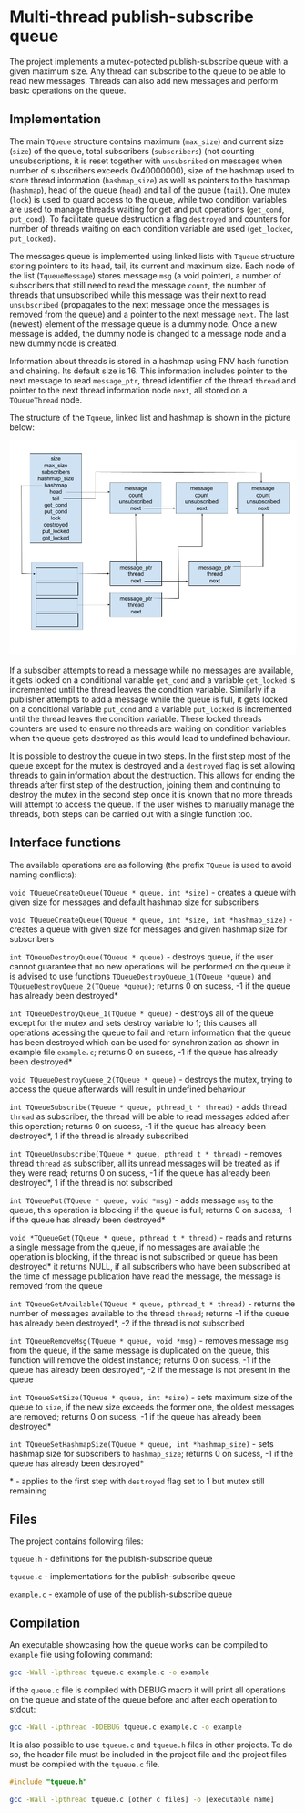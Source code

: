 # Multi-thread publish-subscribe queue

The project implements a mutex-potected publish-subscribe queue with a given maximum size. Any thread can subscribe to the queue to be able to read new messages. Threads can also add new messages and perform basic operations on the queue.

## Implementation

The main ```TQueue``` structure contains maximum (```max_size```) and current size (```size```) of the queue, total subscribers (```subscribers```) (not counting unsubscriptions, it is reset together with ```unsubsribed``` on messages when number of subscribers exceeds 0x40000000), size of the hashmap used to store thread information (```hashmap_size```) as well as pointers to the hashmap (```hashmap```), head of the queue (```head```) and tail of the queue (```tail```). One mutex (```lock```) is used to guard access to the queue, while two condition variables are used to manage threads waiting for get and put operations (```get_cond```, ```put_cond```). To facilitate queue destruction a flag ```destroyed``` and counters for number of threads waiting on each condition variable are used (```get_locked```, ```put_locked```).

The messages queue is implemented using linked lists with ```Tqueue``` structure storing pointers to its head, tail, its current and maximum size. Each node of the list (```TqueueMessage```) stores message ```msg``` (a void pointer), a number of subscribers that still need to read the message ```count```, the number of threads that unsubscribed while this message was their next to read ```unsubscribed``` (propagates to the next message once the messages is removed from the queue) and a pointer to the next message ```next```. The last (newest) element of the message queue is a dummy node. Once a new message is added, the dummy node is changed to a message node and a new dummy node is created. 

Information about threads is stored in a hashmap using FNV hash function and chaining. Its default size is 16. This information includes pointer to the next message to read ```message_ptr```, thread identifier of the thread ```thread``` and pointer to the next thread information node ```next```, all stored on a ```TQueueThread``` node.

The structure of the ```Tqueue```, linked list and hashmap is shown in the picture below:

![queue structure](./fig.png)

If a subsciber attempts to read a message while no messages are available, it gets locked on a conditional variable ```get_cond``` and a variable ```get_locked``` is incremented until the thread leaves the condition variable. Similarly if a publisher attempts to add a message while the queue is full, it gets  locked on a conditional variable ```put_cond``` and a variable ```put_locked``` is incremented until the thread leaves the condition variable. These locked threads counters are used to ensure no threads are waiting on condition variables when the queue gets destroyed as this would lead to undefined behaviour.

It is possible to destroy the queue in two steps. In the first step most of the queue except for the mutex is destroyed and a ```destroyed``` flag is set allowing threads to gain information about the destruction. This allows for ending the threads after first step of the destruction, joining them and continuing to destroy the mutex in the second step once it is known that no more threads will attempt to access the queue. If the user wishes to manually manage the threads, both steps can be carried out with a single function too.

## Interface functions

The available operations are as following (the prefix ```TQueue``` is used to avoid naming conflicts):

```void TQueueCreateQueue(TQueue * queue, int *size)``` - creates a queue with given size for messages and default hashmap size for subscribers

```void TQueueCreateQueue(TQueue * queue, int *size, int *hashmap_size)``` - creates a queue with given size for messages and given hashmap size for subscribers

```int TQueueDestroyQueue(TQueue * queue)``` - destroys queue, if the user cannot guarantee that no new operations will be performed on the queue it is advised to use functions ```TQueueDestroyQueue_1(TQueue *queue)``` and ```TQueueDestroyQueue_2(TQueue *queue)```; returns 0 on sucess, -1 if the queue has already been destroyed*

```int TQueueDestroyQueue_1(TQueue * queue)``` - destroys all of the queue except for the mutex and sets destroy variable to 1; this causes all operations acessing the queue to fail and return information that the queue has been destroyed which can be used for synchronization as shown in example file ```example.c```; returns 0 on sucess, -1 if the queue has already been destroyed*

```void TQueueDestroyQueue_2(TQueue * queue)``` - destroys the mutex, trying to access the queue afterwards will result in undefined behaviour

```int TQueueSubscribe(TQueue * queue, pthread_t * thread)``` - adds thread ```thread``` as subscriber, the thread will be able to read messages added after this operation; returns 0 on sucess, -1 if the queue has already been destroyed*, 1 if the thread is already subscribed

```int TQueueUnsubscribe(TQueue * queue, pthread_t * thread)``` - removes thread ```thread``` as subscriber, all its unread messages will be treated as if they were read; returns 0 on sucess, -1 if the queue has already been destroyed*, 1 if the thread is not subscribed

```int TQueuePut(TQueue * queue, void *msg)``` - adds message ```msg``` to the queue, this operation is blocking if the queue is full; returns 0 on sucess, -1 if the queue has already been destroyed*

```void *TQueueGet(TQueue * queue, pthread_t * thread)``` - reads and returns a single message from the queue, if no messages are available the operation is blocking, if the thread is not subscribed or queue has been destroyed* it returns NULL, if all subscribers who have been subscribed at the time of message publication have read the message, the message is removed from the queue

```int TQueueGetAvailable(TQueue * queue, pthread_t * thread)``` - returns the number of messages available to the thread ```thread```; returns -1 if the queue has already been destroyed*, -2 if the thread is not subscribed

```int TQueueRemoveMsg(TQueue * queue, void *msg)``` - removes message ```msg``` from the queue, if the same message is duplicated on the queue, this function will remove the oldest instance; returns 0 on sucess, -1 if the queue has already been destroyed*, -2 if the message is not present in the queue

```int TQueueSetSize(TQueue * queue, int *size)``` - sets maximum size of the queue to ```size```, if the new size exceeds the former one, the oldest messages are removed; returns 0 on sucess, -1 if the queue has already been destroyed*

```int TQueueSetHashmapSize(TQueue * queue, int *hashmap_size)``` - sets hashmap size for subscribers to ```hashmap_size```; returns 0 on sucess, -1 if the queue has already been destroyed*

\* - applies to the first step with ```destroyed``` flag set to 1 but mutex still remaining

## Files

The project contains following files:

```tqueue.h``` - definitions for the publish-subscribe queue

```tqueue.c``` - implementations for the publish-subscribe queue

```example.c``` - example of use of the publish-subscribe queue

## Compilation

An executable showcasing how the queue works can be compiled to ```example``` file using following command:

```sh
gcc -Wall -lpthread tqueue.c example.c -o example
```

if the ```queue.c``` file is compiled with DEBUG macro it will print all operations on the queue and state of the queue before and after each operation to stdout:

```sh
gcc -Wall -lpthread -DDEBUG tqueue.c example.c -o example
```

It is also possible to use ```tqueue.c``` and ```tqueue.h``` files in other projects. To do so, the header file must be included in the project file and the project files must be compiled with the ```tqueue.c``` file.

```c
#include "tqueue.h"
```
```sh
gcc -Wall -lpthread tqueue.c [other c files] -o [executable name]
```

